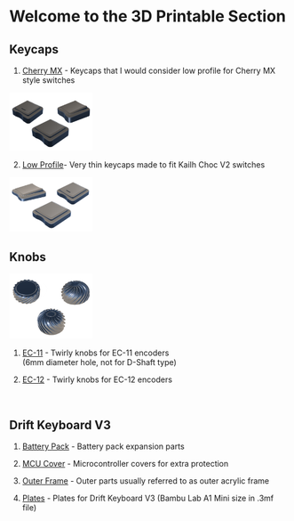 # Welcome to the 3D Printable Section  

## Keycaps  

1. [Cherry MX](/keycaps/mx/) - Keycaps that I would consider low profile for Cherry MX style switches  
	
<img src="images/Otaru_Keycaps_Cherry.png" width="150">  
<br/>  
  
2. [Low Profile](/keycaps/lp/)- Very thin keycaps made to fit Kailh Choc V2 switches  
	
<img src="images/Otaru_Keycaps_LP.png" width="150">  
<br/>  

## Knobs  

<img src="images/EC12-Knobs.png" width="150">  

1. [EC-11](/knobs/EC11/) - Twirly knobs for EC-11 encoders  
(6mm diameter hole, not for D-Shaft type)  
	
2. [EC-12](/knobs/EC12/) - Twirly knobs for EC-12 encoders  
<br/>  


## Drift Keyboard V3  

1. [Battery Pack](/v3/battery-pack/) - Battery pack expansion parts  
	
2. [MCU Cover](/v3/mcu/) - Microcontroller covers for extra protection  
	
3. [Outer Frame](/v3/outer-frame/) - Outer parts usually referred to as outer acrylic frame  
	
4. [Plates](/v3/plates/) - Plates for Drift Keyboard V3 (Bambu Lab A1 Mini size in .3mf file)  